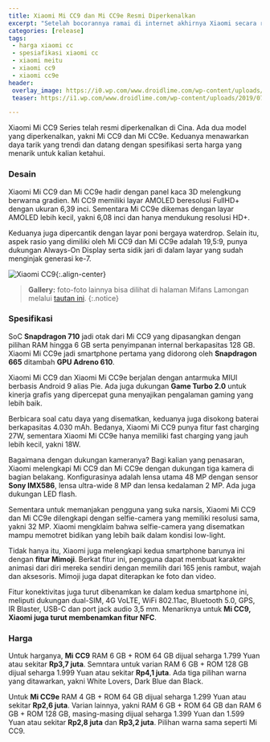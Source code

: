 ```yaml
---
title: Xiaomi Mi CC9 dan Mi CC9e Resmi Diperkenalkan
excerpt: "Setelah bocorannya ramai di internet akhirnya Xiaomi secara resmi memperkenalkan dua smartphone barunya, Mi CC9 dan Mi CC9e. Seperti apa spesifikasinya dan berapa harganya?"
categories: [release]
tags:
 - harga xiaomi cc
 - spesiafikasi xiaomi cc
 - xiaomi meitu
 - xiaomi cc9
 - xiaomi cc9e
header:
 overlay_image: https://i0.wp.com/www.droidlime.com/wp-content/uploads/2019/07/Mi-CC9-dan-Mi-CC9e-Launch.jpg
 teaser: https://i1.wp.com/www.droidlime.com/wp-content/uploads/2019/07/Mi-CC9-1.jpg

---
```

Xiaomi Mi CC9 Series telah resmi diperkenalkan di Cina. Ada dua model yang diperkenalkan, yakni Mi CC9 dan Mi CC9e. Keduanya menawarkan daya tarik yang trendi dan datang dengan spesifikasi serta harga yang menarik untuk kalian ketahui.

### Desain

Xiaomi Mi CC9 dan Mi CC9e hadir dengan panel kaca 3D melengkung berwarna gradien. Mi CC9 memiliki layar AMOLED beresolusi FullHD+ dengan ukuran 6,39 inci. Sementara Mi CC9e dikemas dengan layar AMOLED lebih kecil, yakni 6,08 inci dan hanya mendukung resolusi HD+.

Keduanya juga dipercantik dengan layar poni bergaya waterdrop. Selain itu, aspek rasio yang dimiliki oleh Mi CC9 dan Mi CC9e adalah 19,5:9, punya dukungan Always-On Display serta sidik jari di dalam layar yang sudah menginjak generasi ke-7.

![Xiaomi CC9](https://i1.wp.com/www.droidlime.com/wp-content/uploads/2019/07/Mi-CC9-1.jpg){:.align-center}

> **Gallery:** foto-foto lainnya bisa dilihat di halaman Mifans Lamongan melalui [tautan ini](https://www.facebook.com/1203270756407653/posts/2162994303768622/).
{:.notice}

### Spesifikasi

SoC **Snapdragon 710** jadi otak dari Mi CC9 yang dipasangkan dengan pilihan RAM hingga 6 GB serta penyimpanan internal berkapasitas 128 GB. Xiaomi Mi CC9e jadi smartphone pertama yang didorong oleh **Snapdragon 665** ditambah **GPU Adreno 610**.

Xiaomi Mi CC9 dan Xiaomi Mi CC9e berjalan dengan antarmuka MIUI berbasis Android 9 alias Pie. Ada juga dukungan **Game Turbo 2.0** untuk kinerja grafis yang dipercepat guna menyajikan pengalaman gaming yang lebih baik.

Berbicara soal catu daya yang disematkan, keduanya juga disokong baterai berkapasitas 4.030 mAh. Bedanya, Xiaomi Mi CC9 punya fitur fast charging 27W, sementara Xiaomi Mi CC9e hanya memiliki fast charging yang jauh lebih kecil, yakni 18W.

Bagaimana dengan dukungan kameranya? Bagi kalian yang penasaran, Xiaomi melengkapi Mi CC9 dan Mi CC9e dengan dukungan tiga kamera di bagian belakang. Konfigurasinya adalah lensa utama 48 MP dengan sensor **Sony IMX586**, lensa ultra-wide 8 MP dan lensa kedalaman 2 MP. Ada juga dukungan LED flash.

Sementara untuk memanjakan pengguna yang suka narsis, Xiaomi Mi CC9 dan Mi CC9e dilengkapi dengan selfie-camera yang memiliki resolusi sama, yakni 32 MP. Xiaomi mengklaim bahwa selfie-camera yang disematkan mampu memotret bidikan yang lebih baik dalam kondisi low-light.

Tidak hanya itu, Xiaomi juga melengkapi kedua smartphone barunya ini dengan **fitur Mimoji**. Berkat fitur ini, pengguna dapat membuat karakter animasi dari diri mereka sendiri dengan memilih dari 165 jenis rambut, wajah dan aksesoris. Mimoji juga dapat diterapkan ke foto dan video.

Fitur konektivitas juga turut dibenamkan ke dalam kedua smartphone ini, meliputi dukungan dual-SIM, 4G VoLTE, WiFi 802.11ac, Bluetooth 5.0, GPS, IR Blaster, USB-C dan port jack audio 3,5 mm. Menariknya untuk **Mi CC9, Xiaomi juga turut membenamkan fitur NFC**.

### Harga

Untuk harganya, **Mi CC9** RAM 6 GB + ROM 64 GB dijual seharga 1.799 Yuan atau sekitar **Rp3,7 juta**. Semntara untuk varian RAM 6 GB + ROM 128 GB dijual seharga 1.999 Yuan atau sekitar **Rp4,1 juta**. Ada tiga pilihan warna yang ditawarkan, yakni White Lovers, Dark Blue dan Black.

Untuk **Mi CC9e** RAM 4 GB + ROM 64 GB dijual seharga 1.299 Yuan atau sekitar **Rp2,6 juta**. Varian lainnya, yakni RAM 6 GB + ROM 64 GB dan RAM 6 GB + ROM 128 GB, masing-masing dijual seharga 1.399 Yuan dan 1.599 Yuan atau sekitar **Rp2,8 juta** dan **Rp3,2 juta**. Pilihan warna sama seperti Mi CC9.

